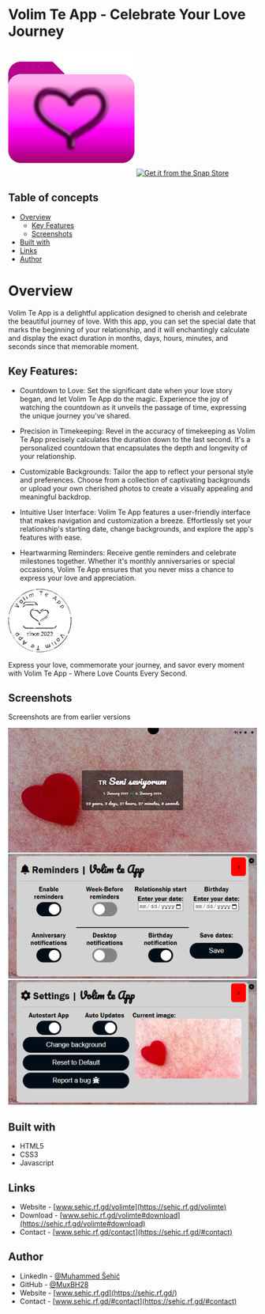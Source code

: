 # Volim Te App - Celebrate Your Love Journey

![](images/icon.png)
[![Get it from the Snap Store](https://snapcraft.io/static/images/badges/en/snap-store-black.svg)](https://snapcraft.io/volim-te-app)
## Table of concepts
- [Overview](#overview)
  - [Key Features](#key-features)
  - [Screenshots](#screenshots)
- [Built with](#built-with)
- [Links](#links)
- [Author](#author)

# Overview

Volim Te App is a delightful application designed to cherish and celebrate the beautiful journey of love. With this app, you can set the special date that marks the beginning of your relationship, and it will enchantingly calculate and display the exact duration in months, days, hours, minutes, and seconds since that memorable moment.

## Key Features:

 - Countdown to Love:
   Set the significant date when your love story began, and let Volim Te App do the magic. Experience the joy of watching the countdown as it unveils the passage of time, expressing the unique journey you've shared.

 - Precision in Timekeeping:
   Revel in the accuracy of timekeeping as Volim Te App precisely calculates the duration down to the last second. It's a personalized countdown that encapsulates the depth and longevity of your relationship.

 - Customizable Backgrounds:
   Tailor the app to reflect your personal style and preferences. Choose from a collection of captivating backgrounds or upload your own cherished photos to create a visually appealing and meaningful backdrop.

 - Intuitive User Interface:
   Volim Te App features a user-friendly interface that makes navigation and customization a breeze. Effortlessly set your relationship's starting date, change backgrounds, and explore the app's features with ease.

 - Heartwarming Reminders:
   Receive gentle reminders and celebrate milestones together. Whether it's monthly anniversaries or special occasions, Volim Te App ensures that you never miss a chance to express your love and appreciation.
   
![](src/images/marriage-stamp.png)

Express your love, commemorate your journey, and savor every moment with Volim Te App - Where Love Counts Every Second.

## Screenshots
Screenshots are from earlier versions

![UI](images/app1.png)
![Reminders](images/app2.png)
![Settings](images/app3.png)

## Built with
  - HTML5
  - CSS3
  - Javascript

## Links
- Website - [www.sehic.rf.gd/volimte](https://sehic.rf.gd/volimte)
- Download - [www.sehic.rf.gd/volimte#download](https://sehic.rf.gd/volimte#download)
- Contact - [www.sehic.rf.gd/contact](https://sehic.rf.gd/#contact)

## Author

- LinkedIn - [@Muhammed Šehić](https://www.linkedin.com/in/muhammed-%C5%A1ehi%C4%87-31a7b6175/)
- GitHub - [@MuxBH28](https://github.com/MuxBH28)
- Website - [www.sehic.rf.gd](https://sehic.rf.gd/)
- Contact - [www.sehic.rf.gd/#contact](https://sehic.rf.gd/#contact)
